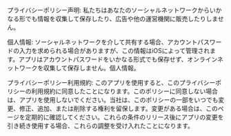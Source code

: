 プライバシーポリシー声明:
私たちはあなたのソーシャルネットワークからいかなる形でも情報を収集して保存したり、広告や他の運営機関に販売したりしません。

個人情報:
ソーシャルネットワークを介して共有する場合、アカウントパスワードの入力を求められる場合がありますが、この情報はiOSによって管理されます。アプリはアカウントパスワードをいかなる形式でも保存せず、オンラインネットワークを収集して保存しません。個人情報。

プライバシーポリシー利用規約:
このアプリを使用すると、このプライバシーポリシーの利用規約に同意したことになります。このポリシーに同意しない場合は、アプリを使用しないでください。当社は、このポリシーの一部をいつでも変更、修正、追加、または削除する権利を留保します。変更がある場合は、このページを定期的に確認してください。これらの条件のリリース後にアプリの変更を引き続き使用する場合、これらの調整を受け入れたことになります。